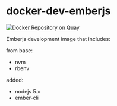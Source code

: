 # docker-dev-emberjs

[![Docker Repository on Quay](https://quay.io/repository/frontrunnerio/dev-ember/status "Docker Repository on Quay")](https://quay.io/repository/frontrunnerio/dev-ember)

Emberjs development image that includes:

from base:

- nvm
- rbenv

added:

- nodejs 5.x
- ember-cli

